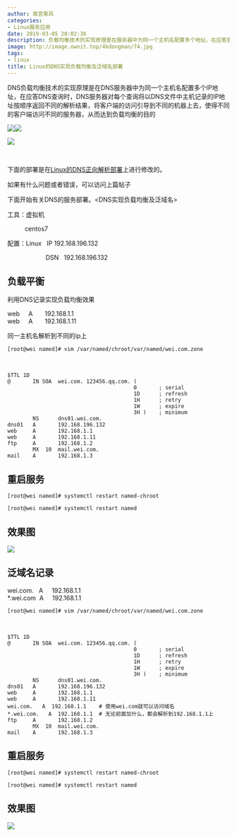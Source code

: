 ```yaml
---
author: 南宫乘风
categories:
- Linux服务应用
date: 2019-03-05 20:02:38
description: 负载均衡技术的实现原理是在服务器中为同一个主机名配置多个地址，在应答查询时，服务器对每个查询将以文件中主机记录的地址按顺序返回不同的解析结果，将客户端的访问引导到不同的机器上去，使得不同的客户端访问不。。。。。。。
image: http://image.ownit.top/4kdongman/74.jpg
tags:
- linux
title: Linux的DNS实现负载均衡及泛域名部署
---
```


<!--more-->

DNS负载均衡技术的实现原理是在DNS服务器中为同一个主机名配置多个IP地址，在应答DNS查询时，DNS服务器对每个查询将以DNS文件中主机记录的IP地址按顺序返回不同的解析结果，将客户端的访问引导到不同的机器上去，使得不同的客户端访问不同的服务器，从而达到负载均衡的目的

![](http://image.ownit.top/csdn/bVkYML)![](http://image.ownit.top/csdn/bVkYML)

![](http://image.ownit.top/csdn/ccqrhyrip4vl8vcaoan5xgr97p4mdcr1.png)

 

下面的部署是在[Linux的DNS正向解析部署](https://blog.csdn.net/heian_99/article/details/88196569)上进行修改的。

如果有什么问题或者错误，可以访问上篇帖子

下面开始有关DNS的服务部署。\<DNS实现负载均衡及泛域名\>

工具：虚拟机

          centos7 

配置：Linux   IP 192.168.196.132

                      DSN   192.168.196.132

## 负载平衡

利用DNS记录实现负载均衡效果

web     A       192.168.1.1  
web     A       192.168.1.11

同一主机名解析到不同的ip上

```
[root@wei named]# vim /var/named/chroot/var/named/wei.com.zone 
```

 

```
$TTL 1D
@       IN SOA  wei.com. 123456.qq.com. (
                                        0       ; serial
                                        1D      ; refresh
                                        1H      ; retry
                                        1W      ; expire
                                        3H )    ; minimum
        NS      dns01.wei.com.
dns01   A       192.168.196.132
web     A       192.168.1.1
web     A       192.168.1.11
ftp     A       192.168.1.2
        MX  10  mail.wei.com.
mail    A       192.168.1.3
```

## 重启服务

```
[root@wei named]# systemctl restart named-chroot

[root@wei named]# systemctl restart named
```

## 效果图

![](http://image.ownit.top/csdn/20190305195654675.png)

## 泛域名记录

wei.com.   A     192.168.1.1  
\*.wei.com  A     192.168.1.1

```
[root@wei named]# vim /var/named/chroot/var/named/wei.com.zone 
```

  
 

```
$TTL 1D
@       IN SOA  wei.com. 123456.qq.com. (
                                        0       ; serial
                                        1D      ; refresh
                                        1H      ; retry
                                        1W      ; expire
                                        3H )    ; minimum
        NS      dns01.wei.com.
dns01   A       192.168.196.132
web     A       192.168.1.1
web     A       192.168.1.11
wei.com.   A  192.168.1.1    # 使用wei.com就可以访问域名
*.wei.com.   A  192.168.1.1  # 无论前面加什么，都会解析到192.168.1.1上
ftp     A       192.168.1.2
        MX  10  mail.wei.com.
mail    A       192.168.1.3

```

## 重启服务

```
[root@wei named]# systemctl restart named-chroot

[root@wei named]# systemctl restart named
```

## 效果图

![](http://image.ownit.top/csdn/20190305200202194.png)